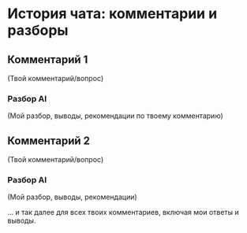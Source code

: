 # История чата: комментарии и разборы

## Комментарий 1
(Твой комментарий/вопрос)
### Разбор AI
(Мой разбор, выводы, рекомендации по твоему комментарию)

## Комментарий 2
(Твой комментарий/вопрос)
### Разбор AI
(Мой разбор, выводы, рекомендации)

... и так далее для всех твоих комментариев, включая мои ответы и выводы.
